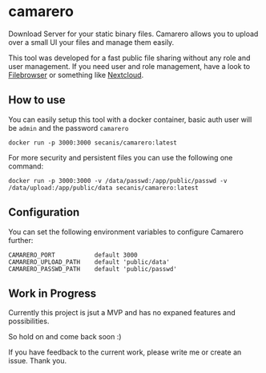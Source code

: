 # camarero

Download Server for your static binary files.
Camarero allows you to upload over a small UI your files and manage them easily.

This tool was developed for a fast public file sharing without any role and user management.
If you need user and role management, have a look to [Filebrowser](https://filebrowser.githuib.io) or something like [Nextcloud](https://nextcloud.com).

## How to use

You can easily setup this tool with a docker container, basic auth user will be `admin` and the password `camarero`

    docker run -p 3000:3000 secanis/camarero:latest

For more security and persistent files you can use the following one command:

    docker run -p 3000:3000 -v /data/passwd:/app/public/passwd -v /data/upload:/app/public/data secanis/camarero:latest

## Configuration

You can set the following environment variables to configure Camarero further:

    CAMARERO_PORT           default 3000
    CAMARERO_UPLOAD_PATH    default 'public/data'
    CAMARERO_PASSWD_PATH    default 'public/passwd'

## Work in Progress

Currently this project is jsut a MVP and has no expaned features and possibilities.

So hold on and come back soon :)

If you have feedback to the current work, please write me or create an issue. Thank you.